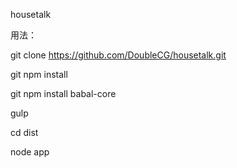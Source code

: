 housetalk

用法：

git clone https://github.com/DoubleCG/housetalk.git

git npm install

git npm install babal-core

gulp

cd dist

node app
